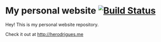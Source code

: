 # My personal website [![Build Status](https://travis-ci.org/herodrigues/herodrigues.github.io.svg?branch=master)](https://travis-ci.org/herodrigues/herodrigues.github.io)

Hey! This is my personal website repository. 

Check it out at http://herodrigues.me